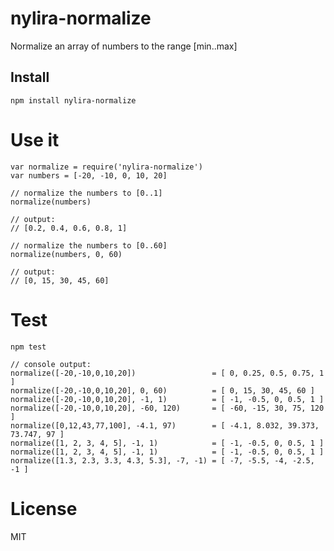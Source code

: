 # nylira-normalize

Normalize an array of numbers to the range [min..max]

## Install

    npm install nylira-normalize

# Use it
    
    var normalize = require('nylira-normalize')
    var numbers = [-20, -10, 0, 10, 20]

    // normalize the numbers to [0..1]
    normalize(numbers)

    // output:
    // [0.2, 0.4, 0.6, 0.8, 1]

    // normalize the numbers to [0..60]
    normalize(numbers, 0, 60)

    // output:
    // [0, 15, 30, 45, 60]

# Test

    npm test

    // console output:
    normalize([-20,-10,0,10,20])                 = [ 0, 0.25, 0.5, 0.75, 1 ]
    normalize([-20,-10,0,10,20], 0, 60)          = [ 0, 15, 30, 45, 60 ]
    normalize([-20,-10,0,10,20], -1, 1)          = [ -1, -0.5, 0, 0.5, 1 ]
    normalize([-20,-10,0,10,20], -60, 120)       = [ -60, -15, 30, 75, 120 ]
    normalize([0,12,43,77,100], -4.1, 97)        = [ -4.1, 8.032, 39.373, 73.747, 97 ]
    normalize([1, 2, 3, 4, 5], -1, 1)            = [ -1, -0.5, 0, 0.5, 1 ]
    normalize([1, 2, 3, 4, 5], -1, 1)            = [ -1, -0.5, 0, 0.5, 1 ]
    normalize([1.3, 2.3, 3.3, 4.3, 5.3], -7, -1) = [ -7, -5.5, -4, -2.5, -1 ]

# License

MIT
